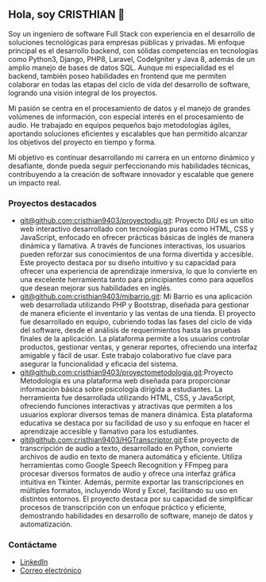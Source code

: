 ## Hola, soy CRISTHIAN 👋

Soy un ingeniero de software Full Stack con experiencia en el desarrollo de soluciones tecnológicas para empresas públicas y privadas. Mi enfoque principal es el desarrollo backend, con sólidas competencias en tecnologías como Python3, Django, PHP8, Laravel, CodeIgniter y Java 8, además de un amplio manejo de bases de datos SQL. Aunque mi especialidad es el backend, también poseo habilidades en frontend que me permiten colaborar en todas las etapas del ciclo de vida del desarrollo de software, logrando una visión integral de los proyectos.

Mi pasión se centra en el procesamiento de datos y el manejo de grandes volúmenes de información, con especial interés en el procesamiento de audio. He trabajado en equipos pequeños bajo metodologías ágiles, aportando soluciones eficientes y escalables que han permitido alcanzar los objetivos del proyecto en tiempo y forma.

Mi objetivo es continuar desarrollando mi carrera en un entorno dinámico y desafiante, donde pueda seguir perfeccionando mis habilidades técnicas, contribuyendo a la creación de software innovador y escalable que genere un impacto real.

### Proyectos destacados
- [git@github.com:cristhian9403/proyectodiu.git](https://github.com/cristhian9403/proyectodiu.git): Proyecto DIU es un sitio web interactivo desarrollado con tecnologías puras como HTML, CSS y JavaScript, enfocado en ofrecer prácticas básicas de inglés de manera dinámica y llamativa. A través de funciones interactivas, los usuarios pueden reforzar sus conocimientos de una forma divertida y accesible. Este proyecto destaca por su diseño intuitivo y su capacidad para ofrecer una experiencia de aprendizaje inmersiva, lo que lo convierte en una excelente herramienta tanto para principiantes como para aquellos que desean mejorar sus habilidades en inglés.
- [git@github.com:cristhian9403/mibarrio.git](https://github.com/cristhian9403/mibarrio.git): Mi Barrio es una aplicación web desarrollada utilizando PHP y Bootstrap, diseñada para gestionar de manera eficiente el inventario y las ventas de una tienda. El proyecto fue desarrollado en equipo, cubriendo todas las fases del ciclo de vida del software, desde el análisis de requerimientos hasta las pruebas finales de la aplicación. La plataforma permite a los usuarios controlar productos, gestionar ventas, y generar reportes, ofreciendo una interfaz amigable y fácil de usar. Este trabajo colaborativo fue clave para asegurar la funcionalidad y eficacia del sistema.
- [git@github.com:cristhian9403/proyectometodologia.git](https://github.com/cristhian9403/proyectometodologia.git):Proyecto Metodología es una plataforma web diseñada para proporcionar información básica sobre psicología dirigida a estudiantes. La herramienta fue desarrollada utilizando HTML, CSS, y JavaScript, ofreciendo funciones interactivas y atractivas que permiten a los usuarios explorar diversos temas de manera dinámica. Esta plataforma educativa se destaca por su facilidad de uso y su enfoque en hacer el aprendizaje accesible y llamativo para los estudiantes.
- [git@github.com:cristhian9403/HGTranscriptor.git](https://github.com/cristhian9403/HGTranscriptor.git):Este proyecto de transcripción de audio a texto, desarrollado en Python, convierte archivos de audio en texto de manera automática y eficiente. Utiliza herramientas como Google Speech Recognition y FFmpeg para procesar diversos formatos de audio y ofrece una interfaz gráfica intuitiva en Tkinter. Además, permite exportar las transcripciones en múltiples formatos, incluyendo Word y Excel, facilitando su uso en distintos entornos. El proyecto destaca por su capacidad de simplificar procesos de transcripción con un enfoque práctico y eficiente, demostrando habilidades en desarrollo de software, manejo de datos y automatización.

### Contáctame
- [LinkedIn](https://www.linkedin.com/in/cristhian-camilo-hernandez-gomez-95137a109/)
- [Correo electrónico](cristhianhernandez418@gmail.com)
